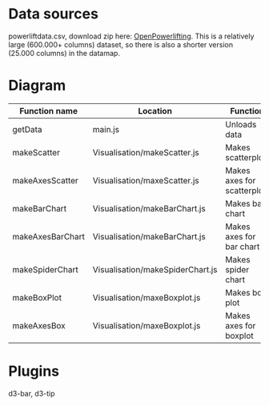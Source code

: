 Data sources
======================

powerliftdata.csv, download zip here: [OpenPowerlifting](https://www.openpowerlifting.org/data.html). This is a relatively large (600.000+ columns) dataset, so there is also a shorter version (25.000 columns) in the datamap.

Diagram
======================

| Function name  | Location       | Function    |
| ------------- | ------------- | ------------ |
| getData       | main.js          | Unloads data  |
| makeScatter   | Visualisation/makeScatter.js  | Makes scatterplort |
| makeAxesScatter | Visualisation/maxeScatter.js | Makes axes for scatterplot |
| makeBarChart  | Visualisation/makeBarChart.js  | Makes bar chart |
| makeAxesBarChart  | Visualisation/makeBarChart.js  | Makes axes for bar chart |
| makeSpiderChart | Visualisation/makeSpiderChart.js | Makes spider chart |
| makeBoxPlot | Visualisation/maxeBoxplot.js | Makes box plot |
| makeAxesBox | Visualisation/maxeBoxplot.js | Makes axes for boxplot |

Plugins
======================

d3-bar, d3-tip
